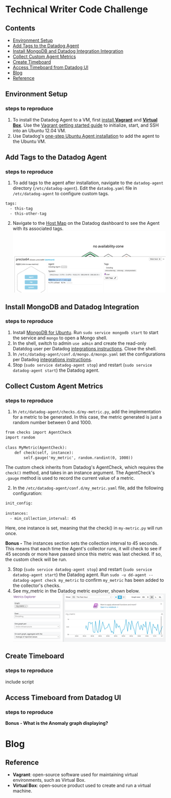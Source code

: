 # Technical Writer Code Challenge

## Contents
 - [Environment Setup](https://github.com/RachelSa/hiring-engineers/blob/tech-writer/answers.md#environment-setup)
 - [Add Tags to the Datadog Agent](https://github.com/RachelSa/hiring-engineers/blob/tech-writer/answers.md#add-tags-to-the-datadog-agent)
 - [Install MongoDB and Datadog Integration Integration](https://github.com/RachelSa/hiring-engineers/blob/tech-writer/answers.md#install-mongodb-and-datadog-integration)
 - [Collect Custom Agent Metrics](https://github.com/RachelSa/hiring-engineers/blob/tech-writer/answers.md#collect-custom-agent-metrics)
 - [Create Timeboard](https://github.com/RachelSa/hiring-engineers/blob/tech-writer/answers.md#create-timeboard)
 - [Access Timeboard from Datadog UI](https://github.com/RachelSa/hiring-engineers/blob/tech-writer/answers.md#access-timeboard-from-datadog-ui)
 - [Blog](https://github.com/RachelSa/hiring-engineers/blob/tech-writer/answers.md#blog)
 - [Reference](https://github.com/RachelSa/hiring-engineers/blob/tech-writer/answers.md#reference)

## Environment Setup
### steps to reproduce
  1. To install the Datadog Agent to a VM, first [install **Vagrant**](https://www.vagrantup.com/intro/getting-started/) and [**Virtual Box**](https://www.virtualbox.org/). Use the [Vagrant getting started guide](https://www.vagrantup.com/intro/getting-started/) to initialize, start, and SSH into an Ubuntu 12.04 VM.
  2. Use Datadog's [one-step Ubuntu Agent installation](https://app.datadoghq.com/account/settings#agent/ubuntu) to add the agent to the Ubuntu VM.

## Add Tags to the Datadog Agent
### steps to reproduce
  1. To add tags to the agent after installation, navigate to the `datadog-agent` directory (`/etc/datadog-agent`). Edit the `datadog.yaml` file in `/etc/datadog-agent` to configure custom tags.
  ```
  tags:
    - this-tag
    - this-other-tag
  ```
  2. Navigate to the [Host Map](https://app.datadoghq.com/infrastructure/map) on the Datadog dashboard to see the Agent with its associated tags.
  ![agent with tags](https://github.com/RachelSa/hiring-engineers/blob/tech-writer/images/vm-tag.png)

## Install MongoDB and Datadog Integration
### steps to reproduce
  1. Install [MongoDB for Ubuntu](https://docs.mongodb.com/manual/tutorial/install-mongodb-on-ubuntu/). Run `sudo service mongodb start` to start the service and `mongo` to open a Mongo shell.
  2. In the shell, switch to admin `use admin` and create the read-only Datatdog user per Datadog [integrations instructions](https://app.datadoghq.com/account/settings#integrations/mongodb). Close the shell.
  3. In `/etc/datadog-agent/conf.d/mongo.d/mongo.yaml` set the configurations per Datadog [integrations instructions](https://app.datadoghq.com/account/settings#integrations/mongodb).
  4. Stop (`sudo service datadog-agent stop`) and restart (`sudo service datadog-agent start`) the Datadog agent.

## Collect Custom Agent Metrics
### steps to reproduce
  1. In `/etc/datadog-agent/checks.d/my-metric.py`, add the implementation for a metric to be generated. In this case, the metric generated is just a random number between 0 and 1000.
  ```
  from checks import AgentCheck
  import random

  class MyMetric(AgentCheck):
      def check(self, instance):
          self.gauge('my_metric', random.randint(0, 1000))
  ```
The custom check inherits from Datadog's AgentCheck, which requires the `check()` method, and takes in an instance argument. The AgentCheck's `.gauge` method is used to record the current value of a metric.

  2. In the `/etc/datadog-agent/conf.d/my_metric.yaml` file, add the following configuration:
  ```
  init_config:

  instances:
    - min_collection_interval: 45
  ```
  Here, one instance is set, meaning that the check() in `my-metric.py` will run once.

  **Bonus -** The instances section sets the collection interval to 45 seconds. This means that each time the Agent's collector runs, it will check to see if 45 seconds or more have passed since this metric was last checked. If so, the custom check will be run.

  3. Stop (`sudo service datadog-agent stop`) and restart (`sudo service datadog-agent start`) the Datadog agent. Run `sudo -u dd-agent -- datadog-agent check my_metric` to confirm `my_metric` has been added to the collector's checks.
  4. See my_metric in the Datadog metric explorer, shown below.
  ![my-metric in metric explorer](https://github.com/RachelSa/hiring-engineers/blob/tech-writer/images/my_metric_explorer.png)

## Create Timeboard
### steps to reproduce
include script

## Access Timeboard from Datadog UI
### steps to reproduce

**Bonus - What is the Anomaly graph displaying?**

# Blog
##

## Reference
- **Vagrant**: open-source software used for maintaining virtual environments, such as Virtual Box.
- **Virtual Box**: open-source product used to create and run a virtual machine.
